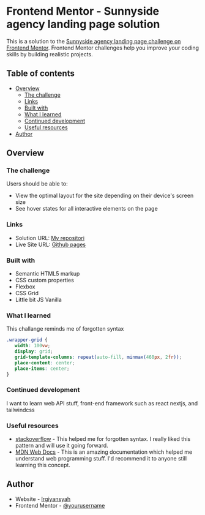 # Frontend Mentor - Sunnyside agency landing page solution

This is a solution to the [Sunnyside agency landing page challenge on Frontend Mentor](https://www.frontendmentor.io/challenges/sunnyside-agency-landing-page-7yVs3B6ef). Frontend Mentor challenges help you improve your coding skills by building realistic projects.

## Table of contents

-  [Overview](#overview)
   -  [The challenge](#the-challenge)
   -  [Links](#links)
   -  [Built with](#built-with)
   -  [What I learned](#what-i-learned)
   -  [Continued development](#continued-development)
   -  [Useful resources](#useful-resources)
-  [Author](#author)

## Overview

### The challenge

Users should be able to:

-  View the optimal layout for the site depending on their device's screen size
-  See hover states for all interactive elements on the page

### Links

-  Solution URL: [My repositori](https://github.com/iynsys/sunnyside-landing)
-  Live Site URL: [Github pages](https://iynsys.github.io/sunnyside-landing/)

### Built with

-  Semantic HTML5 markup
-  CSS custom properties
-  Flexbox
-  CSS Grid
-  Little bit JS Vanilla

### What I learned

This challange reminds me of forgotten syntax

```css
.wrapper-grid {
   width: 100vw;
   display: grid;
   grid-template-columns: repeat(auto-fill, minmax(460px, 2fr));
   place-content: center;
   place-items: center;
}
```

### Continued development

I want to learn web API stuff, front-end framework such as react nextjs, and tailwindcss

### Useful resources

-  [stackoverflow](https://stackoverflow.com/) - This helped me for forgotten syntax. I really liked this pattern and will use it going forward.
-  [MDN Web Docs](https://developer.mozilla.org/en-US/) - This is an amazing documentation which helped me understand web programming stuff. I'd recommend it to anyone still learning this concept.

## Author

-  Website - [Irgiyansyah](https://github.com/iynsys)
-  Frontend Mentor - [@yourusername](https://www.frontendmentor.io/profile/iynsys)
